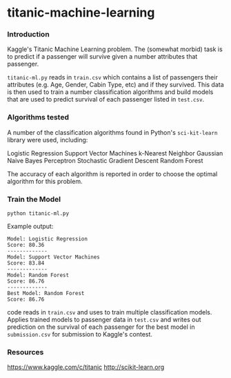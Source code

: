 # titanic-machine-learning

### Introduction

Kaggle's Titanic Machine Learning problem. The (somewhat morbid) task is to predict if a passenger will survive given a number attributes that passenger. 

``titanic-ml.py`` reads in ``train.csv`` which contains a list of passengers their attributes (e.g. Age, Gender, Cabin Type, etc) and if they survived. This data is then used to train a number classification algorithms and build models that are used to predict survival of each passenger listed in ``test.csv``.

### Algorithms tested

A number of the classification algorithms found in Python's ``sci-kit-learn`` library were used, including:

Logistic Regression
Support Vector Machines
k-Nearest Neighbor
Gaussian Naive Bayes
Perceptron
Stochastic Gradient Descent
Random Forest

The accuracy of each algorithm is reported in order to choose the optimal algorithm for this problem. 

### Train the Model

```
python titanic-ml.py
```

Example output:
```
Model: Logistic Regression
Score: 80.36
-------------
Model: Support Vector Machines
Score: 83.84
-------------
Model: Random Forest
Score: 86.76
-------------
Best Model: Random Forest
Score: 86.76
```

code reads in ``train.csv`` and uses to train multiple classification models. Applies trained models to passenger data in ``test.csv`` and writes out prediction on the survival of each passenger for the best model in ``submission.csv`` for submission to Kaggle's contest.


### Resources

https://www.kaggle.com/c/titanic
http://scikit-learn.org
